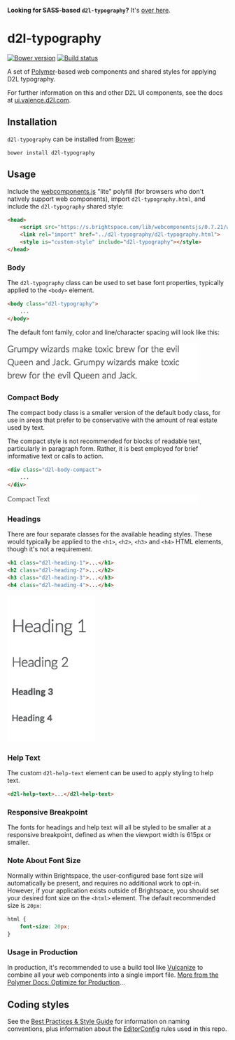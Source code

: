 **Looking for SASS-based `d2l-typography`?** It's [over here](https://github.com/BrightspaceUI/typography/tree/sass).

# d2l-typography
[![Bower version][bower-image]][bower-url]
[![Build status][ci-image]][ci-url]

A set of [Polymer](https://www.polymer-project.org/1.0/)-based web components and shared styles for applying D2L typography.

For further information on this and other D2L UI components, see the docs at [ui.valence.d2l.com](http://ui.valence.d2l.com/).

## Installation

`d2l-typography` can be installed from [Bower][bower-url]:
```shell
bower install d2l-typography
```

## Usage

Include the [webcomponents.js](http://webcomponents.org/polyfills/) "lite" polyfill (for browsers who don't natively support web components), import `d2l-typography.html`, and include the `d2l-typography` shared style:

```html
<head>
	<script src="https://s.brightspace.com/lib/webcomponentsjs/0.7.21/webcomponents-lite.min.js"></script>
	<link rel="import" href="../d2l-typography/d2l-typography.html">
	<style is="custom-style" include="d2l-typography"></style>
</head>
```

### Body

The `d2l-typography` class can be used to set base font properties, typically applied to the `<body>` element.

```html
<body class="d2l-typography">
	...
</body>
```

The default font family, color and line/character spacing will look like this:

![screenshot of paragraph text](/screenshots/paragraph.png?raw=true)

### Compact Body

The compact body class is a smaller version of the default body class, for use in areas that prefer to be conservative with the amount of real estate used by text.

The compact style is not recommended for blocks of readable text, particularly in paragraph form. Rather, it is best employed for brief informative text or calls to action.

```html
<div class="d2l-body-compact">
	...
</div>
```

![screenshot of paragraph text](/screenshots/compact.png?raw=true)

### Headings

There are four separate classes for the available heading styles. These would typically be applied to the `<h1>`, `<h2>`, `<h3>` and `<h4>` HTML elements, though it's not a requirement.

```html
<h1 class="d2l-heading-1">...</h1>
<h2 class="d2l-heading-2">...</h2>
<h3 class="d2l-heading-3">...</h3>
<h4 class="d2l-heading-4">...</h4>
```

![screenshot of headings](/screenshots/headings.png?raw=true)

### Help Text

The custom `d2l-help-text` element can be used to apply styling to help text.

```html
<d2l-help-text>...</d2l-help-text>
```

### Responsive Breakpoint   

The fonts for headings and help text will all be styled to be smaller at a responsive breakpoint, defined as when the viewport width is 615px or smaller.

### Note About Font Size

Normally within Brightspace, the user-configured base font size will automatically be present, and requires no additional work to opt-in. However, if your application exists outside of Brightspace, you should set your desired font size on the `<html>` element. The default recommended size is `20px`:

```css
html {
    font-size: 20px;
}
```

### Usage in Production

In production, it's recommended to use a build tool like [Vulcanize](https://github.com/Polymer/vulcanize) to combine all your web components into a single import file. [More from the Polymer Docs: Optimize for Production](https://www.polymer-project.org/1.0/tools/optimize-for-production.html)...

## Coding styles

See the [Best Practices & Style Guide](https://github.com/Brightspace/valence-ui-docs/wiki/Best-Practices-&-Style-Guide) for information on naming conventions, plus information about the [EditorConfig](http://editorconfig.org) rules used in this repo.

[bower-url]: http://bower.io/search/?q=d2l-typography
[bower-image]: https://img.shields.io/bower/v/d2l-typography.svg
[ci-url]: https://travis-ci.org/BrightspaceUI/typography
[ci-image]: https://img.shields.io/travis-ci/BrightspaceUI/typography.svg
